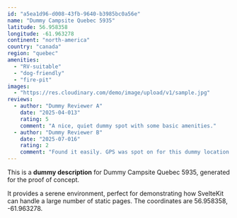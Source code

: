 ```yaml
---
id: "a5ea1d96-d008-43fb-9640-b3985bc0a56e"
name: "Dummy Campsite Quebec 5935"
latitude: 56.958358
longitude: -61.963278
continent: "north-america"
country: "canada"
region: "quebec"
amenities:
  - "RV-suitable"
  - "dog-friendly"
  - "fire-pit"
images:
  - "https://res.cloudinary.com/demo/image/upload/v1/sample.jpg"
reviews:
  - author: "Dummy Reviewer A"
    date: "2025-04-013"
    rating: 5
    comment: "A nice, quiet dummy spot with some basic amenities."
  - author: "Dummy Reviewer B"
    date: "2025-07-016"
    rating: 2
    comment: "Found it easily. GPS was spot on for this dummy location."
---
```


This is a **dummy description** for Dummy Campsite Quebec 5935, generated for the proof of concept.

It provides a serene environment, perfect for demonstrating how SvelteKit can handle a large number of static pages. The coordinates are 56.958358, -61.963278.
